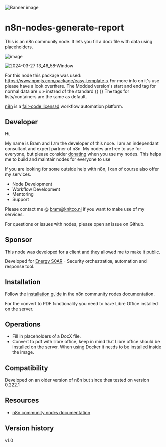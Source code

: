 ![Banner image](https://user-images.githubusercontent.com/10284570/173569848-c624317f-42b1-45a6-ab09-f0ea3c247648.png)

# n8n-nodes-generate-report

This is an n8n community node. It lets you fill a docx file with data using placeholders.

![image](https://user-images.githubusercontent.com/74856333/231965567-1669d63f-8cca-47b0-9566-9dbc1555915d.png)

![2024-03-27 13_46_58-Window](https://github.com/bramkn/n8n-nodes-generate-report/assets/74856333/967a568a-8fdf-4fb1-b782-8799a6430112)

For this node this package was used: https://www.npmjs.com/package/easy-template-x
For more info on it's use please have a look overthere.
The Modded version's start and end tag for normal data are « » instead of the standard {{ }}
The tags for lists/containers are the same as default.

[n8n](https://n8n.io/) is a [fair-code licensed](https://docs.n8n.io/reference/license/) workflow automation platform.

## Developer

Hi, 

My name is Bram and I am the developer of this node.
I am an independant consultant and expert partner of n8n.
My nodes are free to use for everyone, but please consider [donating](https://donate.stripe.com/3cs5oe7xM6L77Yc5ko) when you use my nodes.
This helps me to build and maintain nodes for everyone to use.

If you are looking for some outside help with n8n, I can of course also offer my services.
* Node Development
* Workflow Development
* Mentoring
* Support

Please contact me @ bram@knitco.nl if you want to make use of my services.

For questions or issues with nodes, please open an issue on Github.

## Sponsor

This node was developed for a client and they allowed me to make it public. 

Developed for [Energy SOAR](https://energysoar.com?ref=kr495s) - Security orchestration, automation and response tool.

## Installation

Follow the [installation guide](https://docs.n8n.io/integrations/community-nodes/installation/) in the n8n community nodes documentation.

For the convert to PDF functionality you need to have Libre Office installed on the server.

## Operations

* Fill in placeholders of a DocX file.
* Convert to pdf with Libre office, keep in mind that Libre office should be installed on the server. When using Docker it needs to be installed inside the image.

## Compatibility

Developed on an older version of n8n but since then tested on version 0.222.1

## Resources

* [n8n community nodes documentation](https://docs.n8n.io/integrations/community-nodes/)

## Version history

v1.0
